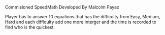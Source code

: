 Commisioned SpeedMath
Developed By Malcolm Payao

Player has to answer 10 equations that has the difficulty from Easy, Medium, Hard and each difficulty add one more interger and the time is recorded to find
who is the quickest.
